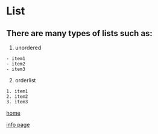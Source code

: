 # List
## There are many types of lists such as:
1. unordered
```
- item1
- item2
- item3
```
2. orderlist
```
1. item1
2. item2
3. item3
```


[home](https://rashaalkyeam.github.io/read/)


[info page](https://rashaalkyeam.github.io/read/read1)
